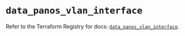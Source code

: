# `data_panos_vlan_interface`

Refer to the Terraform Registry for docs: [`data_panos_vlan_interface`](https://registry.terraform.io/providers/paloaltonetworks/panos/2.0.5/docs/data-sources/vlan_interface).
